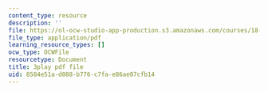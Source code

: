 ```yaml
---
content_type: resource
description: ''
file: https://ol-ocw-studio-app-production.s3.amazonaws.com/courses/18-03sc-differential-equations-fall-2011/8584e51ad088b776c7fae86ae07cfb14_fkGAF5jHjdY.pdf
file_type: application/pdf
learning_resource_types: []
ocw_type: OCWFile
resourcetype: Document
title: 3play pdf file
uid: 8584e51a-d088-b776-c7fa-e86ae07cfb14
---
```

